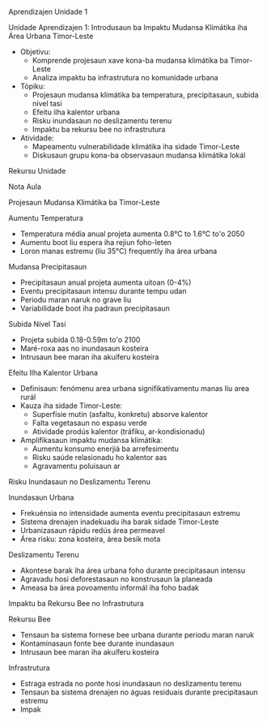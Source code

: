 Aprendizajen Unidade 1

Unidade Aprendizajen 1: Introdusaun ba Impaktu Mudansa Klimátika iha Área Urbana Timor-Leste
- Objetivu:
  * Komprende projesaun xave kona-ba mudansa klimátika ba Timor-Leste
  * Analiza impaktu ba infrastrutura no komunidade urbana
- Tópiku:
  * Projesaun mudansa klimátika ba temperatura, precipitasaun, subida nível tasi
  * Efeitu ilha kalentor urbana  
  * Risku inundasaun no deslizamentu terenu
  * Impaktu ba rekursu bee no infrastrutura
- Atividade:
  * Mapeamentu vulnerabilidade klimátika iha sidade Timor-Leste
  * Diskusaun grupu kona-ba observasaun mudansa klimátika lokál

Rekursu Unidade

Nota Aula

Projesaun Mudansa Klimátika ba Timor-Leste

Aumentu Temperatura
- Temperatura média anual projeta aumenta 0.8°C to 1.6°C to'o 2050
- Aumentu boot liu espera iha rejiun foho-leten
- Loron manas estremu (liu 35°C) frequently iha área urbana  

Mudansa Precipitasaun
- Precipitasaun anual projeta aumenta uitoan (0-4%)
- Eventu precipitasaun intensu durante tempu udan
- Periodu maran naruk no grave liu
- Variabilidade boot iha padraun precipitasaun

Subida Nível Tasi
- Projeta subida 0.18-0.59m to'o 2100
- Maré-roxa aas no inundasaun kosteira
- Intrusaun bee maran iha akuíferu kosteira

Efeitu Ilha Kalentor Urbana

- Definisaun: fenómenu area urbana signifikativamentu manas liu area rurál
- Kauza iha sidade Timor-Leste:
  * Superfísie mutin (asfaltu, konkretu) absorve kalentor 
  * Falta vegetasaun no espasu verde
  * Atividade prodús kalentor (tráfiku, ar-kondisionadu)
- Amplifikasaun impaktu mudansa klimátika:
  * Aumentu konsumo enerjiá ba arrefesimentu
  * Risku saúde relasionadu ho kalentor aas
  * Agravamentu poluisaun ar

Risku Inundasaun no Deslizamentu Terenu  

Inundasaun Urbana
- Frekuénsia no intensidade aumenta eventu precipitasaun estremu
- Sistema drenajen inadekuadu iha barak sidade Timor-Leste  
- Urbanizasaun rápidu redús área permeavel
- Área risku: zona kosteira, área besik mota  

Deslizamentu Terenu
- Akontese barak iha área urbana foho durante precipitasaun intensu
- Agravadu hosi deforestasaun no konstrusaun la planeada
- Ameasa ba área povoamentu informál iha foho badak

Impaktu ba Rekursu Bee no Infrastrutura

Rekursu Bee
- Tensaun ba sistema fornese bee urbana durante periodu maran naruk 
- Kontaminasaun fonte bee durante inundasaun
- Intrusaun bee maran iha akuíferu kosteira

Infrastrutura 
- Estraga estrada no ponte hosi inundasaun no deslizamentu terenu
- Tensaun ba sistema drenajen no águas residuais durante precipitasaun estremu
- Impak